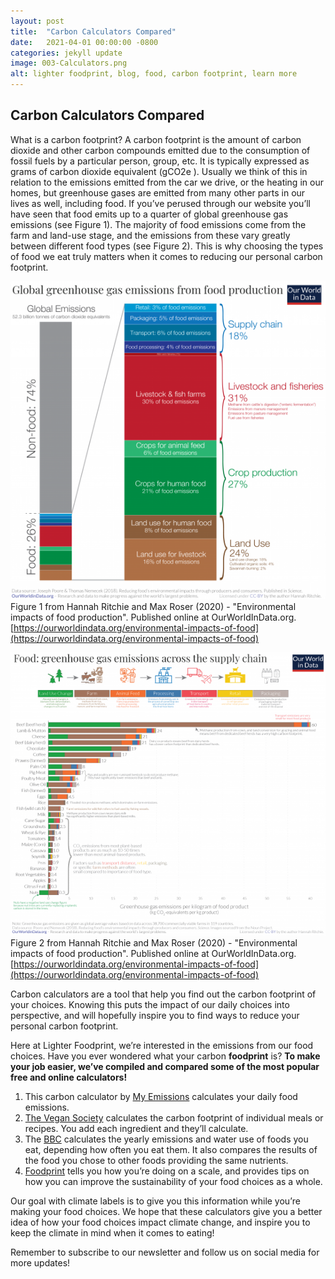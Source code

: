 ```yaml
---
layout: post
title:  "Carbon Calculators Compared"
date:   2021-04-01 00:00:00 -0800
categories: jekyll update
image: 003-Calculators.png
alt: lighter foodprint, blog, food, carbon footprint, learn more
---
```

<h2>Carbon Calculators Compared</h2>

What is a carbon footprint? A carbon footprint is the amount of carbon dioxide and other carbon compounds emitted due to the consumption of fossil fuels by a particular person, group, etc. It is typically expressed as grams of carbon dioxide equivalent (gCO2e ). Usually we think of this in relation to the emissions emitted from the car we drive, or the heating in our homes, but greenhouse gases are emitted from many other parts in our lives as well, including food. If you’ve perused through our website you’ll have seen that food emits up to a quarter of global greenhouse gas emissions (see Figure 1). The majority of food emissions come from the farm and land-use stage, and the emissions from these vary greatly between different food types (see Figure 2). This is why choosing the types of food we eat truly matters when it comes to reducing our personal carbon footprint.

<img class="img-blog d-block mx-auto" src="assets/img/blog/002-CarbonCalculator1.png" >Figure 1 from Hannah Ritchie and Max Roser (2020) - "Environmental impacts of food production". Published online at OurWorldInData.org. [https://ourworldindata.org/environmental-impacts-of-food](https://ourworldindata.org/environmental-impacts-of-food)

<img class="img-blog d-block mx-auto" src="assets/img/blog/002-CarbonCalculator2.png"> Figure 2 from Hannah Ritchie and Max Roser (2020) - "Environmental impacts of food production". Published online at OurWorldInData.org. [https://ourworldindata.org/environmental-impacts-of-food](https://ourworldindata.org/environmental-impacts-of-food)

Carbon calculators are a tool that help you find out the carbon footprint of your choices. Knowing this puts the impact of our daily choices into perspective, and will hopefully inspire you to find ways to reduce your personal carbon footprint.

Here at Lighter Foodprint, we’re interested in the emissions from our food choices. Have you ever wondered what your carbon **foodprint** is? **To make your job easier, we’ve compiled and compared some of the most popular free and online calculators!**

1. This carbon calculator by [My Emissions](https://myemissions.green/food-carbon-footprint-calculator/) calculates your daily food emissions.
2. [The Vegan Society](https://www.vegansociety.com/take-action/campaigns/plate-planet/carbon-calculator) calculates the carbon footprint of individual meals or recipes. You add each ingredient and they’ll calculate.
3. The [BBC](https://www.bbc.com/news/science-environment-46459714) calculates the yearly emissions and water use of foods you eat, depending how often you eat them. It also compares the results of the food you chose to other foods providing the same nutrients. 
4. [Foodprint](https://foodprint.org/quiz/) tells you how you’re doing on a scale, and provides tips on how you can improve the sustainability of your food choices as a whole.

Our goal with climate labels is to give you this information while you’re making your food choices. We hope that these calculators give you a better idea of how your food choices impact climate change, and inspire you to keep the climate in mind when it comes to eating!

Remember to subscribe to our newsletter and follow us on social media for more updates!
